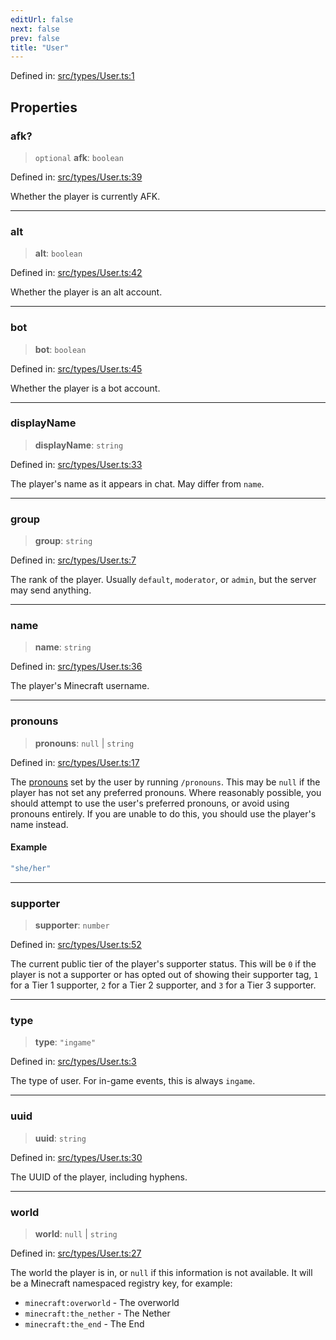 ```yaml
---
editUrl: false
next: false
prev: false
title: "User"
---
```


Defined in: [src/types/User.ts:1](https://github.com/ReconnectedCC/ReconnectedChat/blob/11808a4ccf9a9a1ccda66cd61ef3e2ee6db98c33/src/types/User.ts#L1)

## Properties

### afk?

> `optional` **afk**: `boolean`

Defined in: [src/types/User.ts:39](https://github.com/ReconnectedCC/ReconnectedChat/blob/11808a4ccf9a9a1ccda66cd61ef3e2ee6db98c33/src/types/User.ts#L39)

Whether the player is currently AFK.

***

### alt

> **alt**: `boolean`

Defined in: [src/types/User.ts:42](https://github.com/ReconnectedCC/ReconnectedChat/blob/11808a4ccf9a9a1ccda66cd61ef3e2ee6db98c33/src/types/User.ts#L42)

Whether the player is an alt account.

***

### bot

> **bot**: `boolean`

Defined in: [src/types/User.ts:45](https://github.com/ReconnectedCC/ReconnectedChat/blob/11808a4ccf9a9a1ccda66cd61ef3e2ee6db98c33/src/types/User.ts#L45)

Whether the player is a bot account.

***

### displayName

> **displayName**: `string`

Defined in: [src/types/User.ts:33](https://github.com/ReconnectedCC/ReconnectedChat/blob/11808a4ccf9a9a1ccda66cd61ef3e2ee6db98c33/src/types/User.ts#L33)

The player's name as it appears in chat. May differ from `name`.

***

### group

> **group**: `string`

Defined in: [src/types/User.ts:7](https://github.com/ReconnectedCC/ReconnectedChat/blob/11808a4ccf9a9a1ccda66cd61ef3e2ee6db98c33/src/types/User.ts#L7)

The rank of the player. Usually `default`, `moderator`, or `admin`, but 
the server may send anything.

***

### name

> **name**: `string`

Defined in: [src/types/User.ts:36](https://github.com/ReconnectedCC/ReconnectedChat/blob/11808a4ccf9a9a1ccda66cd61ef3e2ee6db98c33/src/types/User.ts#L36)

The player's Minecraft username.

***

### pronouns

> **pronouns**: `null` \| `string`

Defined in: [src/types/User.ts:17](https://github.com/ReconnectedCC/ReconnectedChat/blob/11808a4ccf9a9a1ccda66cd61ef3e2ee6db98c33/src/types/User.ts#L17)

The [pronouns](https://docs.reconnected.cc/faq/pronouns.html) set by the user by running `/pronouns`. This may be `null`
if the player has not set any preferred pronouns. Where reasonably possible, you should attempt to use the user's
preferred pronouns, or avoid using pronouns entirely. If you are unable to do this, you should use the player's
name instead.

#### Example

```ts
"she/her"
```

***

### supporter

> **supporter**: `number`

Defined in: [src/types/User.ts:52](https://github.com/ReconnectedCC/ReconnectedChat/blob/11808a4ccf9a9a1ccda66cd61ef3e2ee6db98c33/src/types/User.ts#L52)

The current public tier of the player's supporter status. This will be `0` if the player is not a supporter or
has opted out of showing their supporter tag, `1` for a Tier 1 supporter, `2` for a Tier 2 supporter, and `3` for
a Tier 3 supporter.

***

### type

> **type**: `"ingame"`

Defined in: [src/types/User.ts:3](https://github.com/ReconnectedCC/ReconnectedChat/blob/11808a4ccf9a9a1ccda66cd61ef3e2ee6db98c33/src/types/User.ts#L3)

The type of user. For in-game events, this is always `ingame`.

***

### uuid

> **uuid**: `string`

Defined in: [src/types/User.ts:30](https://github.com/ReconnectedCC/ReconnectedChat/blob/11808a4ccf9a9a1ccda66cd61ef3e2ee6db98c33/src/types/User.ts#L30)

The UUID of the player, including hyphens.

***

### world

> **world**: `null` \| `string`

Defined in: [src/types/User.ts:27](https://github.com/ReconnectedCC/ReconnectedChat/blob/11808a4ccf9a9a1ccda66cd61ef3e2ee6db98c33/src/types/User.ts#L27)

The world the player is in, or `null` if this information is not 
available. It will be a Minecraft namespaced registry key, for example:

- `minecraft:overworld` - The overworld
- `minecraft:the_nether` - The Nether
- `minecraft:the_end` - The End
